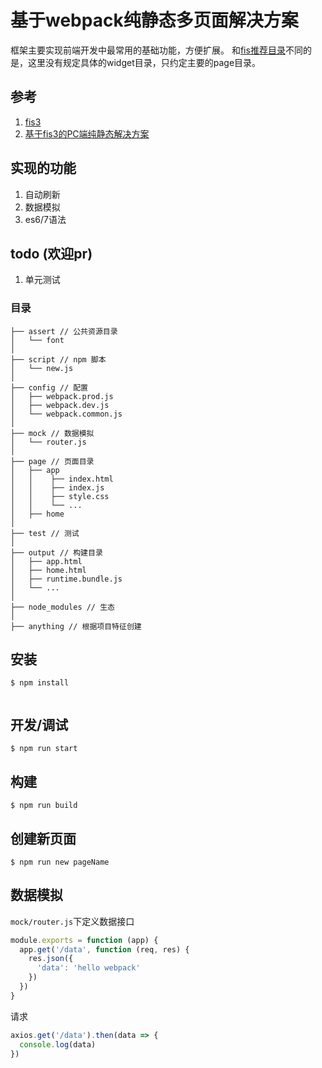 # 基于webpack纯静态多页面解决方案
框架主要实现前端开发中最常用的基础功能，方便扩展。
和[fis推荐目录](https://github.com/fex-team/fis3-solutions/blob/master/intro.md#目录规范-1)不同的是，这里没有规定具体的widget目录，只约定主要的page目录。

## 参考
1. [fis3](http://fex-team.github.io/fis3/index.html)
2. [基于fis3的PC端纯静态解决方案](https://github.com/fancyboynet/fis3-www-demo)

## 实现的功能
1. 自动刷新
2. 数据模拟
3. es6/7语法

## todo (欢迎pr)
1. 单元测试

### 目录

```
├── assert // 公共资源目录
│   └── font
│
├── script // npm 脚本
│   └── new.js
│
├── config // 配置
│   ├── webpack.prod.js
│   ├── webpack.dev.js
│   └── webpack.common.js
│
├── mock // 数据模拟
│   └── router.js
│
├── page // 页面目录
│   ├── app
│   │    ├── index.html
│   │    ├── index.js
│   │    ├── style.css
│   │    └── ...
│   ├── home
│
├── test // 测试
│
├── output // 构建目录
│   ├── app.html
│   ├── home.html
│   ├── runtime.bundle.js
│   └── ...
│
├── node_modules // 生态
│
├── anything // 根据项目特征创建

```
## 安装

```
$ npm install
    
```

## 开发/调试
```$xslt
$ npm run start
```

## 构建
```$xslt
$ npm run build
```

## 创建新页面
```$xslt
$ npm run new pageName
```

## 数据模拟
`mock/router.js`下定义数据接口
```js
module.exports = function (app) {
  app.get('/data', function (req, res) {
    res.json({
      'data': 'hello webpack'
    })
  })
}
```
请求
```js
axios.get('/data').then(data => {
  console.log(data)
})
```